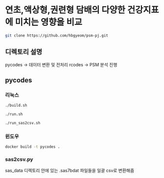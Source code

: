 # 연초,액상형,권련형 담배의 다양한 건강지표에 미치는 영향을 비교
```bash
git clone https://github.com/hbgyeom/psm-pj.git
```
## 디렉토리 설명
pycodes -> 데이터 변환 및 전처리
rcodes -> PSM 분석 진행
## pycodes
### 리눅스
```bash
./build.sh
```
```bash
./run.sh
```
```bash
./run_sas2csv.sh
```
### 윈도우
```bash
docker build -t pycodes .
```
### sas2csv.py
sas_data 디렉토리 안에 있는 .sas7bdat 파일들을 일괄 csv로 변환해줌
